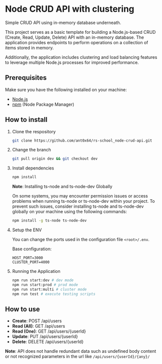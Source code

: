 # Node CRUD API with clustering

Simple CRUD API using in-memory database underneath.

This project serves as a basic template for building a Node.js-based CRUD (Create, Read, Update, Delete) API with an in-memory database. The application provides endpoints to perform operations on a collection of items stored in memory.

Additionally, the application includes clustering and load balancing features to leverage multiple Node.js processes for improved performance.


## Prerequisites

Make sure you have the following installed on your machine:

- [Node.js](https://nodejs.org/)
- [npm](https://www.npmjs.com/) (Node Package Manager)



## How to install

1. Clone the respository
   ```bash
   git clone https://github.com/ant0x64/rs-school_node-crud-api.git
2. Change the branch
    ```bash
    git pull origin dev && git checkout dev
    ```
3. Install dependencies
    ```bash
    npm install
    ```
    **Note**: Installing ts-node and ts-node-dev Globally

    On some systems, you may encounter permission issues or access problems when running ts-node or ts-node-dev within your project. To prevent such issues, consider installing ts-node and ts-node-dev globally on your machine using the following commands:
    ```bash
    npm install -g ts-node ts-node-dev
    ```

4. Setup the ENV
   
    You can change the ports used in the configuration file `<root>/.env`.

    Base configuration:
    ```env
    HOST_PORT=3000
    CLUSTER_PORT=4000
    ```

5. Running the Application
   ```bash
   npm run start:dev # dev mode
   npm run start:prod # prod mode
   npm run start:multi # cluster mode
   npm run test # execute testing scripts
   ```

## How to use

- **Create**: POST /api/users
- **Read (All)**: GET /api/users
- **Read (One)**: GET /api/users/{userId}
- **Update**: PUT /api/users/{userId}
- **Delete**: DELETE /api/users/{userId}

**Note**:  API does not handle redundant data such as undefined body content or not recognized parameters in the url like `/api/users/{userId}/{any}/`